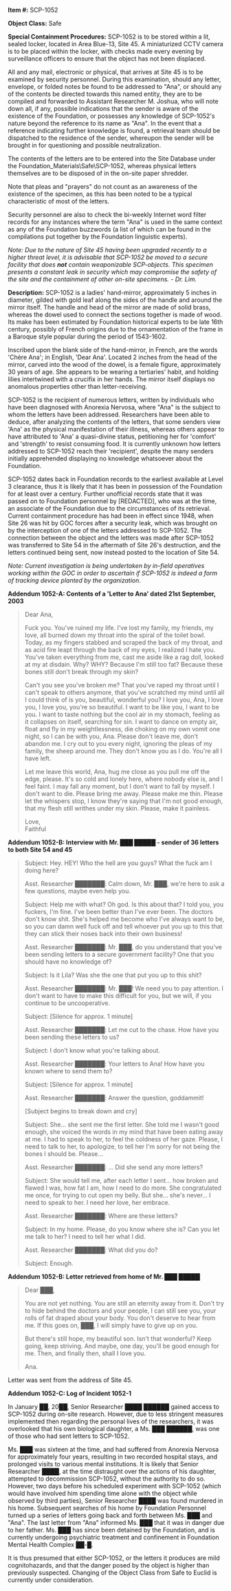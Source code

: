 **Item #:** SCP-1052

**Object Class:** Safe

**Special Containment Procedures:** SCP-1052 is to be stored within a lit, sealed locker, located in Area Blue-13, Site 45. A miniaturized CCTV camera is to be placed within the locker, with checks made every evening by surveillance officers to ensure that the object has not been displaced.

All and any mail, electronic or physical, that arrives at Site 45 is to be examined by security personnel. During this examination, should any letter, envelope, or folded notes be found to be addressed to "Ana", or should any of the contents be directed towards this named entity, they are to be compiled and forwarded to Assistant Researcher M. Joshua, who will note down all, if any, possible indications that the sender is aware of the existence of the Foundation, or possesses any knowledge of SCP-1052's nature beyond the reference to its name as "Ana". In the event that a reference indicating further knowledge is found, a retrieval team should be dispatched to the residence of the sender, whereupon the sender will be brought in for questioning and possible neutralization.

The contents of the letters are to be entered into the Site Database under the Foundation\_Materials\\Safe\\SCP-1052, whereas physical letters themselves are to be disposed of in the on-site paper shredder.

Note that pleas and "prayers" do not count as an awareness of the existence of the specimen, as this has been noted to be a typical characteristic of most of the letters.

Security personnel are also to check the bi-weekly Internet word filter records for any instances where the term "Ana" is used in the same context as any of the Foundation buzzwords (a list of which can be found in the compilations put together by the Foundation linguistic experts).

_Note: Due to the nature of Site 45 having been upgraded recently to a higher threat level, it is advisable that SCP-1052 be moved to a secure facility that does **not** contain weaponizable SCP-objects. This specimen presents a constant leak in security which may compromise the safety of the site and the containment of other on-site specimens. - Dr. Lim._

**Description:** SCP-1052 is a ladies' hand-mirror, approximately 5 inches in diameter, gilded with gold leaf along the sides of the handle and around the mirror itself. The handle and head of the mirror are made of solid brass, whereas the dowel used to connect the sections together is made of wood. Its make has been estimated by Foundation historical experts to be late 16th century, possibly of French origins due to the ornamentation of the frame in a Baroque style popular during the period of 1543-1602.

Inscribed upon the blank side of the hand-mirror, in French, are the words 'Chère Ana'; in English, 'Dear Ana'. Located 2 inches from the head of the mirror, carved into the wood of the dowel, is a female figure, approximately 30 years of age. She appears to be wearing a tertiaries' habit, and holding lilies intertwined with a crucifix in her hands. The mirror itself displays no anomalous properties other than letter-receiving.

SCP-1052 is the recipient of numerous letters, written by individuals who have been diagnosed with Anorexia Nervosa, where "Ana" is the subject to whom the letters have been addressed. Researchers have been able to deduce, after analyzing the contents of the letters, that some senders view 'Ana' as the physical manifestation of their illness, whereas others appear to have attributed to 'Ana' a quasi-divine status, petitioning her for 'comfort' and 'strength' to resist consuming food. It is currently unknown how letters addressed to SCP-1052 reach their 'recipient', despite the many senders initially apprehended displaying no knowledge whatsoever about the Foundation.

SCP-1052 dates back in Foundation records to the earliest available at Level 3 clearance, thus it is likely that it has been in possession of the Foundation for at least over a century. Further unofficial records state that it was passed on to Foundation personnel by \[REDACTED\], who was at the time, an associate of the Foundation due to the circumstances of its retrieval. Current containment procedure has had been in effect since 1948, when Site 26 was hit by GOC forces after a security leak, which was brought on by the interception of one of the letters addressed to SCP-1052. The connection between the object and the letters was made after SCP-1052 was transferred to Site 54 in the aftermath of Site 26's destruction, and the letters continued being sent, now instead posted to the location of Site 54.

_Note: Current investigation is being undertaken by in-field operatives working within the GOC in order to ascertain if SCP-1052 is indeed a form of tracking device planted by the organization._

**Addendum 1052-A: Contents of a 'Letter to Ana' dated 21st September, 2003**

> Dear Ana,
> 
> Fuck you. You've ruined my life. I've lost my family, my friends, my love, all burned down my throat into the spiral of the toilet bowl. Today, as my fingers stabbed and scraped the back of my throat, and as acid fire leapt through the back of my eyes, I realized I hate you. You've taken everything from me, cast me aside like a rag doll, looked at my at disdain. Why? WHY? Because I'm still too fat? Because these bones still don't break through my skin?
> 
> Can't you see you've broken me? That you've raped my throat until I can't speak to others anymore, that you've scratched my mind until all I could think of is you, beautiful, wonderful you? I love you, Ana, I love you, I love you, you're so beautiful. I want to be like you, I want to be you. I want to taste nothing but the cool air in my stomach, feeling as it collapses on itself, searching for sin. I want to dance on empty air, float and fly in my weightlessness, die choking on my own vomit one night, so I can be with you, Ana. Please don't leave me, don't abandon me. I cry out to you every night, ignoring the pleas of my family, the sheep around me. They don't know you as I do. You're all I have left.
> 
> Let me leave this world, Ana, hug me close as you pull me off the edge, please. It's so cold and lonely here, where nobody else is, and I feel faint. I may fall any moment, but I don't want to fall by myself. I don't want to die. Please bring me away. Please make me thin. Please let the whispers stop, I know they're saying that I'm not good enough, that my flesh still writhes under my skin. Please, make it painless.
> 
> Love,  
> Faithful

**Addendum 1052-B: Interview with Mr. ███ █████ - sender of 36 letters to both Site 54 and 45**

> Subject: Hey. HEY! Who the hell are you guys? What the fuck am I doing here?
> 
> Asst. Researcher ███████: Calm down, Mr. ███, we're here to ask a few questions, maybe even help you.
> 
> Subject: Help me with what? Oh god. Is this about that? I told you, you fuckers, I'm fine. I've been better than I've ever been. The doctors don't know shit. She's helped me become who I've always want to be, so you can damn well fuck off and tell whoever put you up to this that they can stick their noses back into their own business!
> 
> Asst. Researcher ███████: Mr. ███, do you understand that you've been sending letters to a secure government facility? One that you should have no knowledge of?
> 
> Subject: Is it Lila? Was she the one that put you up to this shit?
> 
> Asst. Researcher ███████: Mr. ███! We need you to pay attention. I don't want to have to make this difficult for you, but we will, if you continue to be uncooperative.
> 
> Subject: \[Silence for approx. 1 minute\]
> 
> Asst. Researcher ███████: Let me cut to the chase. How have you been sending these letters to us?
> 
> Subject: I don't know what you're talking about.
> 
> Asst. Researcher ███████: Your letters to Ana! How have you known where to send them to?
> 
> Subject: \[Silence for approx. 1 minute\]
> 
> Asst. Researcher ███████: Answer the question, goddammit!
> 
> \[Subject begins to break down and cry\]
> 
> Subject: She… she sent me the first letter. She told me I wasn't good enough, she voiced the words in my mind that have been eating away at me. I had to speak to her, to feel the coldness of her gaze. Please, I need to talk to her, to apologize, to tell her I'm sorry for not being the bones I should be. Please…
> 
> Asst. Researcher ███████: … Did she send any more letters?
> 
> Subject: She would tell me, after each letter I sent… how broken and flawed I was, how fat I am, how I need to do more. She congratulated me once, for trying to cut open my belly. But she… she's never… I need to speak to her. I need her love, her embrace.
> 
> Asst. Researcher ███████: Where are these letters?
> 
> Subject: In my home. Please, do you know where she is? Can you let me talk to her? I need to tell her what I did.
> 
> Asst. Researcher ███████: What did you do?
> 
> Subject: Enough.

**Addendum 1052-B: Letter retrieved from home of Mr. ███ █████**

> Dear ███,
> 
> You are not yet nothing. You are still an eternity away from it. Don't try to hide behind the doctors and your people, I can still see you, your rolls of fat draped about your body. You don't deserve to hear from me. If this goes on, ███, I will simply have to give up on you.
> 
> But there's still hope, my beautiful son. Isn't that wonderful? Keep going, keep striving. And maybe, one day, you'll be good enough for me. Then, and finally then, shall I love you.
> 
> Ana.

Letter was sent from the address of Site 45.

**Addendum 1052-C: Log of Incident 1052-1**

In January ██, 20██, Senior Researcher ████ ██████ gained access to SCP-1052 during on-site research. However, due to less stringent measures implemented then regarding the personal lives of the researchers, it was overlooked that his own biological daughter, a Ms. ███ ██████, was one of those who had sent letters to SCP-1052.

Ms. ███ was sixteen at the time, and had suffered from Anorexia Nervosa for approximately four years, resulting in two recorded hospital stays, and prolonged visits to various mental institutions. It is likely that Senior Researcher ████, at the time distraught over the actions of his daughter, attempted to decommission SCP-1052, without the authority to do so. However, two days before his scheduled experiment with SCP-1052 (which would have involved him spending time alone with the object while observed by third parties), Senior Researcher ████ was found murdered in his home. Subsequent searches of his home by Foundation Personnel turned up a series of letters going back and forth between Ms. ███ and "Ana". The last letter from "Ana" informed Ms. ███ that it was in danger due to her father. Ms. ███ has since been detained by the Foundation, and is currently undergoing psychiatric treatment and confinement in Foundation Mental Health Complex ██-█.

It is thus presumed that either SCP-1052, or the letters it produces are mild cognitohazards, and that the danger posed by the object is higher than previously suspected. Changing of the Object Class from Safe to Euclid is currently under consideration.